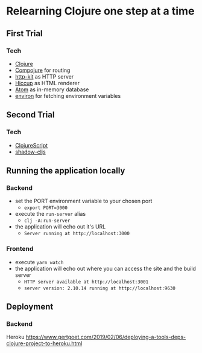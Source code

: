 # Relearning Clojure one step at a time

## First Trial
### Tech
- [Clojure](https://clojure.org/)
- [Compojure](https://github.com/weavejester/compojure) for routing
- [http-kit](https://github.com/http-kit/http-kit) as HTTP server
- [Hiccup](https://github.com/weavejester/hiccup) as HTML renderer
- [Atom](https://clojure.org/reference/atoms) as in-memory database
- [environ](https://github.com/weavejester/environ) for fetching environment variables

## Second Trial
### Tech
- [ClojureScript](https://clojurescript.org/)
- [shadow-cljs](http://shadow-cljs.org/)

## Running the application locally
### Backend
- set the PORT environment variable to your chosen port
  - `export PORT=3000`
- execute the `run-server` alias
  - `clj -A:run-server`
- the application will echo out it's URL
  - `Server running at http://localhost:3000`
 
### Frontend
- execute `yarn watch`
- the application will echo out where you can access the site and the build server
  - `HTTP server available at http://localhost:3001`
  - `server version: 2.10.14 running at http://localhost:9630`

## Deployment
### Backend
Heroku
https://www.gertgoet.com/2019/02/06/deploying-a-tools-deps-clojure-project-to-heroku.html
